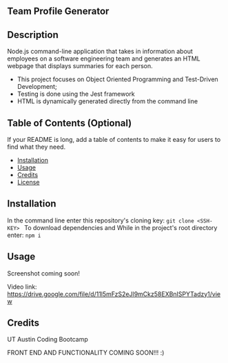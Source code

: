 ## Team Profile Generator

## Description

Node.js command-line application that takes in information about employees on a software engineering team and generates an HTML webpage that displays summaries for each person.

- This project focuses on Object Oriented Programming and Test-Driven Development;
- Testing is done using the Jest framework
- HTML is dynamically generated directly from the command line


## Table of Contents (Optional)

If your README is long, add a table of contents to make it easy for users to find what they need.

- [Installation](#installation)
- [Usage](#usage)
- [Credits](#credits)
- [License](#license)

## Installation
In the command line enter this repository's cloning key:
```git clone <SSH-KEY> ```
To download dependencies and While in the project's root directory enter:
```npm i ``` 


## Usage
Screenshot coming soon!

Video link:
https://drive.google.com/file/d/11l5mFzS2eJl9mCkz58EXBnISPYTadzy1/view
## Credits

UT Austin Coding Bootcamp


FRONT END AND FUNCTIONALITY COMING SOON!!! :)